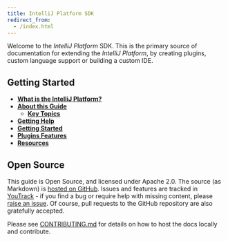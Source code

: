 ```yaml
---
title: IntelliJ Platform SDK
redirect_from:
  - /index.html
---
```


Welcome to the _IntelliJ Platform_ SDK. This is the primary source of documentation for extending the _IntelliJ Platform_, by creating plugins, custom language support or building a custom IDE.

## Getting Started

* [**What is the IntelliJ Platform?**](intro/intellij_platform.md)
* [**About this Guide**](intro/about.md)
    * [**Key Topics**](intro/key_topics.md)
* [**Getting Help**](intro/getting_help.md)
* [**Getting Started**](/basics/getting_started.md)
* [**Plugins Features**](/plugin_repository/feature_extractor.md)
* [**Resources**](resources.md)

## Open Source

This guide is Open Source, and licensed under Apache 2.0. The source (as Markdown) is [hosted on GitHub](https://github.com/JetBrains/intellij-sdk-docs). Issues and features are tracked in [YouTrack](https://youtrack.jetbrains.com/issues/IJSDK) - if you find a bug or require help with missing content, please [raise an issue](https://youtrack.jetbrains.com/newIssue?project=IJSDK&clearDraft=true&c=). Of course, pull requests to the GitHub repository are also gratefully accepted.

Please see [CONTRIBUTING.md](CONTRIBUTING.md) for details on how to host the docs locally and contribute.

